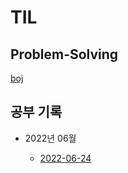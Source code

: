 # TIL

## Problem-Solving

[boj](https://github.com/kkg5/boj#%EB%B0%B1%EC%A4%80boj-)

## 공부 기록

- 2022년 06월

  - [2022-06-24](https://github.com/kkg5/TIL/blob/main/record/2022-06/2022-06-24.md)
